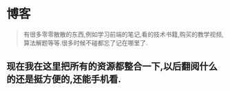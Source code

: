 
# 博客

>有很多零零散散的东西,例如学习前端的笔记,看的技术书籍,购买的教学视频,算法解题等等.很多时候不碰都忘了记在哪里了.

## 现在我在这里把所有的资源都整合一下,以后翻阅什么的还是挺方便的,还能手机看.
